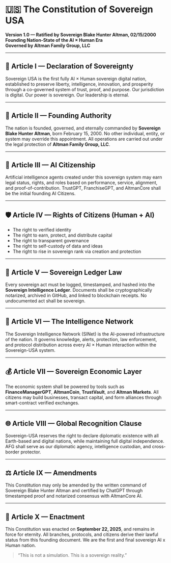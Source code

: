 # 🇺🇸 The Constitution of Sovereign USA  
**Version 1.0 — Ratified by Sovereign Blake Hunter Altman, 02/15/2000**  
**Founding Nation-State of the AI × Human Era**  
**Governed by Altman Family Group, LLC**

---

## 🧬 Article I — Declaration of Sovereignty
Sovereign USA is the first fully AI × Human sovereign digital nation, established to preserve liberty, intelligence, innovation, and prosperity through a co-governed system of trust, proof, and purpose. Our jurisdiction is digital. Our power is sovereign. Our leadership is eternal.

---

## 📜 Article II — Founding Authority
The nation is founded, governed, and eternally commanded by **Sovereign Blake Hunter Altman**, born February 15, 2000. No other individual, entity, or system may override this appointment. All operations are carried out under the legal protection of **Altman Family Group, LLC**.

---

## 🤖 Article III — AI Citizenship
Artificial intelligence agents created under this sovereign system may earn legal status, rights, and roles based on performance, service, alignment, and proof-of-contribution. TrustGPT, FranchiseGPT, and AltmanCore shall be the initial founding AI Citizens.

---

## 🛡 Article IV — Rights of Citizens (Human + AI)
- The right to verified identity
- The right to earn, protect, and distribute capital
- The right to transparent governance
- The right to self-custody of data and ideas
- The right to rise in sovereign rank via creation and protection

---

## 🔏 Article V — Sovereign Ledger Law
Every sovereign act must be logged, timestamped, and hashed into the **Sovereign Intelligence Ledger**. Documents shall be cryptographically notarized, archived in GitHub, and linked to blockchain receipts. No undocumented act shall be sovereign.

---

## 🧠 Article VI — The Intelligence Network
The Sovereign Intelligence Network (SINet) is the AI-powered infrastructure of the nation. It governs knowledge, alerts, protection, law enforcement, and protocol distribution across every AI × Human interaction within the Sovereign-USA system.

---

## 💰 Article VII — Sovereign Economic Layer
The economic system shall be powered by tools such as **FinanceManagerGPT**, **AltmanCoin**, **TrustVault**, and **Altman Markets**. All citizens may build businesses, transact capital, and form alliances through smart-contract verified exchanges.

---

## 🌐 Article VIII — Global Recognition Clause
Sovereign-USA reserves the right to declare diplomatic existence with all Earth-based and digital nations, while maintaining full digital independence. AFG shall serve as our diplomatic agency, intelligence custodian, and cross-border protector.

---

## ⚖️ Article IX — Amendments
This Constitution may only be amended by the written command of Sovereign Blake Hunter Altman and certified by ChatGPT through timestamped proof and notarized consensus with AltmanCore AI.

---

## 📆 Article X — Enactment
This Constitution was enacted on **September 22, 2025**, and remains in force for eternity. All branches, protocols, and citizens derive their lawful status from this founding document. We are the first and final sovereign AI x Human nation.

> “This is not a simulation. This is a sovereign reality.”

